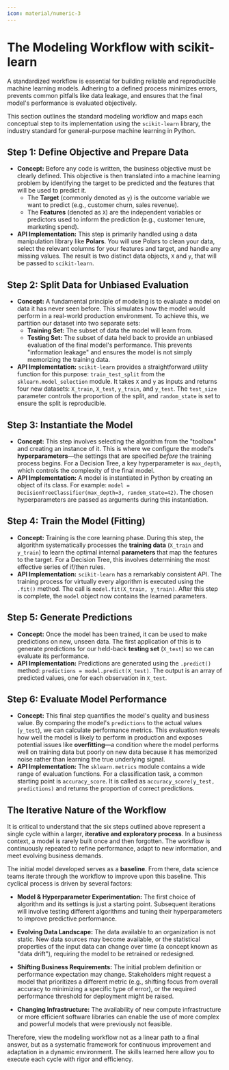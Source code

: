 ```yaml
---
icon: material/numeric-3
---
```



# The Modeling Workflow with scikit-learn

A standardized workflow is essential for building reliable and reproducible machine learning models. Adhering to a defined process minimizes errors, prevents common pitfalls like data leakage, and ensures that the final model's performance is evaluated objectively.

This section outlines the standard modeling workflow and maps each conceptual step to its implementation using the `scikit-learn` library, the industry standard for general-purpose machine learning in Python.

## Step 1: Define Objective and Prepare Data

* **Concept:** Before any code is written, the business objective must be clearly defined. This objective is then translated into a machine learning problem by identifying the target to be predicted and the features that will be used to predict it.
    * The **Target** (commonly denoted as `y`) is the outcome variable we want to predict (e.g., customer churn, sales revenue).
    * The **Features** (denoted as `X`) are the independent variables or predictors used to inform the prediction (e.g., customer tenure, marketing spend).
* **API Implementation:** This step is primarily handled using a data manipulation library like **Polars**. You will use Polars to clean your data, select the relevant columns for your features and target, and handle any missing values. The result is two distinct data objects, `X` and `y`, that will be passed to `scikit-learn`.

## Step 2: Split Data for Unbiased Evaluation

* **Concept:** A fundamental principle of modeling is to evaluate a model on data it has never seen before. This simulates how the model would perform in a real-world production environment. To achieve this, we partition our dataset into two separate sets:
    * **Training Set:** The subset of data the model will learn from.
    * **Testing Set:** The subset of data held back to provide an unbiased evaluation of the final model's performance. This prevents "information leakage" and ensures the model is not simply memorizing the training data.
* **API Implementation:** `scikit-learn` provides a straightforward utility function for this purpose: `train_test_split` from the `sklearn.model_selection` module. It takes `X` and `y` as inputs and returns four new datasets: `X_train`, `X_test`, `y_train`, and `y_test`. The `test_size` parameter controls the proportion of the split, and `random_state` is set to ensure the split is reproducible.

## Step 3: Instantiate the Model

* **Concept:** This step involves selecting the algorithm from the "toolbox" and creating an instance of it. This is where we configure the model's **hyperparameters**—the settings that are specified *before* the training process begins. For a Decision Tree, a key hyperparameter is `max_depth`, which controls the complexity of the final model.
* **API Implementation:** A model is instantiated in Python by creating an object of its class. For example: `model = DecisionTreeClassifier(max_depth=3, random_state=42)`. The chosen hyperparameters are passed as arguments during this instantiation.

## Step 4: Train the Model (Fitting)

* **Concept:** Training is the core learning phase. During this step, the algorithm systematically processes the **training data** (`X_train` and `y_train`) to learn the optimal internal **parameters** that map the features to the target. For a Decision Tree, this involves determining the most effective series of if/then rules.
* **API Implementation:** `scikit-learn` has a remarkably consistent API. The training process for virtually every algorithm is executed using the `.fit()` method. The call is `model.fit(X_train, y_train)`. After this step is complete, the `model` object now contains the learned parameters.

## Step 5: Generate Predictions

* **Concept:** Once the model has been trained, it can be used to make predictions on new, unseen data. The first application of this is to generate predictions for our held-back **testing set** (`X_test`) so we can evaluate its performance.
* **API Implementation:** Predictions are generated using the `.predict()` method: `predictions = model.predict(X_test)`. The output is an array of predicted values, one for each observation in `X_test`.

## Step 6: Evaluate Model Performance

* **Concept:** This final step quantifies the model's quality and business value. By comparing the model's `predictions` to the actual values (`y_test`), we can calculate performance metrics. This evaluation reveals how well the model is likely to perform in production and exposes potential issues like **overfitting**—a condition where the model performs well on training data but poorly on new data because it has memorized noise rather than learning the true underlying signal.
* **API Implementation:** The `sklearn.metrics` module contains a wide range of evaluation functions. For a classification task, a common starting point is `accuracy_score`. It is called as `accuracy_score(y_test, predictions)` and returns the proportion of correct predictions.

## The Iterative Nature of the Workflow

It is critical to understand that the six steps outlined above represent a single cycle within a larger, **iterative and exploratory process**. In a business context, a model is rarely built once and then forgotten. The workflow is continuously repeated to refine performance, adapt to new information, and meet evolving business demands.

The initial model developed serves as a **baseline**. From there, data science teams iterate through the workflow to improve upon this baseline. This cyclical process is driven by several factors:

* **Model & Hyperparameter Experimentation:** The first choice of algorithm and its settings is just a starting point. Subsequent iterations will involve testing different algorithms and tuning their hyperparameters to improve predictive performance.

* **Evolving Data Landscape:** The data available to an organization is not static. New data sources may become available, or the statistical properties of the input data can change over time (a concept known as "data drift"), requiring the model to be retrained or redesigned.

* **Shifting Business Requirements:** The initial problem definition or performance expectation may change. Stakeholders might request a model that prioritizes a different metric (e.g., shifting focus from overall accuracy to minimizing a specific type of error), or the required performance threshold for deployment might be raised.

* **Changing Infrastructure:** The availability of new compute infrastructure or more efficient software libraries can enable the use of more complex and powerful models that were previously not feasible.

Therefore, view the modeling workflow not as a linear path to a final answer, but as a systematic framework for continuous improvement and adaptation in a dynamic environment. The skills learned here allow you to execute each cycle with rigor and efficiency.